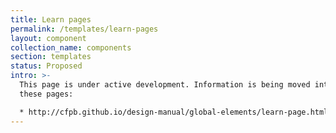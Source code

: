 ```yaml
---
title: Learn pages
permalink: /templates/learn-pages
layout: component
collection_name: components
section: templates
status: Proposed
intro: >-
  This page is under active development. Information is being moved into it from
  these pages:

  * http://cfpb.github.io/design-manual/global-elements/learn-page.html
---
```



